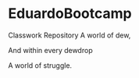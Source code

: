 # EduardoBootcamp
Classwork Repository
A world of dew,

And within every dewdrop

A world of struggle.